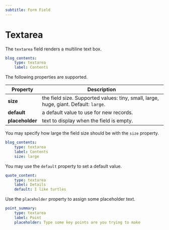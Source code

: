 ```yaml
---
subtitle: Form Field
---
```

# Textarea

The `textarea` field renders a multiline text box.

```yaml
blog_contents:
    type: textarea
    label: Contents
```

The following properties are supported.

Property | Description
------------- | -------------
**size** | the field size. Supported values: tiny, small, large, huge, giant. Default: `large`.
**default** | a default value to use for new records.
**placeholder** | text to display when the field is empty.

You may specify how large the field size should be with the `size` property.

```yaml
blog_contents:
    type: textarea
    label: Contents
    size: large
```

You may use the `default` property to set a default value.

```yaml
quote_content:
    type: textarea
    label: Details
    default: I like turtles
```

Use the `placeholder` property to assign some placeholder text.

```yaml
point_summary:
    type: textarea
    label: Point
    placeholder: Type some key points are you trying to make
```
